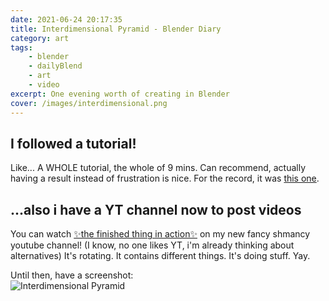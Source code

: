 ```yaml
---
date: 2021-06-24 20:17:35
title: Interdimensional Pyramid - Blender Diary
category: art
tags:
    - blender
    - dailyBlend
    - art
    - video
excerpt: One evening worth of creating in Blender
cover: /images/interdimensional.png
---
```

## I followed a tutorial!
Like...
A WHOLE tutorial, the whole of 9 mins. Can recommend, actually having a result instead of frustration is nice.
For the record, it was [this one](https://www.youtube.com/watch?v=WENCKOPrwVs). 

## ...also i have a YT channel now to post videos
You can watch [✨the finished thing in action✨](https://www.youtube.com/watch?v=3eQg_zLTyvA) on my new fancy shmancy youtube channel! 
(I know, no one likes YT, i'm already thinking about alternatives)
It's rotating. It contains different things. It's doing stuff. Yay.




Until then, have a screenshot:  
![Interdimensional Pyramid](/images/interdimensional.png) 